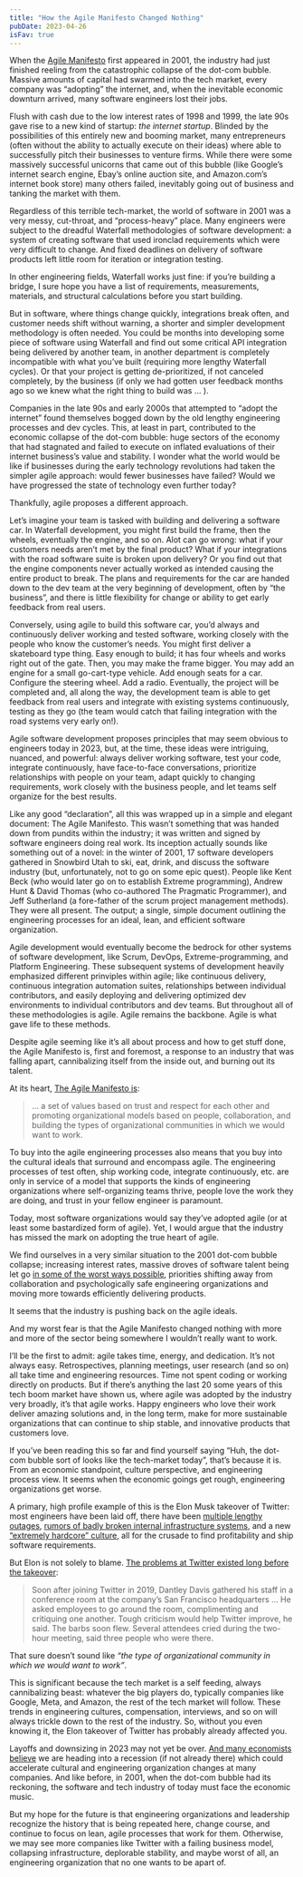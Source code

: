 ```yaml
---
title: "How the Agile Manifesto Changed Nothing"
pubDate: 2023-04-26
isFav: true
---
```


When the [Agile Manifesto](https://agilemanifesto.org/)
first appeared in 2001, the industry had just finished
reeling from the catastrophic collapse of the dot-com bubble. Massive amounts of
capital had swarmed into the tech market, every company was “adopting” the
internet, and, when the inevitable economic downturn arrived, many software
engineers lost their jobs. 

Flush with cash due to the low interest rates of 1998 and 1999, the late 90s
gave rise to a new kind of startup: _the internet startup_. Blinded by the
possibilities of this entirely new and booming market, many entrepreneurs (often
without the ability to actually execute on their ideas) where able to
successfully pitch their businesses to venture firms. While there were some
massively successful unicorns that came out of this bubble (like Google’s
internet search engine, Ebay’s online auction site, and Amazon.com’s internet
book store) many others failed, inevitably going out of business and tanking the
market with them.

Regardless of this terrible tech-market, the world of software in 2001 was a
very messy, cut-throat, and “process-heavy” place. Many engineers were subject
to the dreadful Waterfall methodologies of software development: a system of
creating software that used ironclad requirements which were very difficult to
change. And fixed deadlines on delivery of software products left little room
for iteration or integration testing. 

In other engineering fields, Waterfall works just fine: if you’re building a
bridge, I sure hope you have a list of requirements, measurements, materials,
and structural calculations before you start building.

But in software, where things change quickly, integrations break often, and
customer needs shift without warning, a shorter and simpler development
methodology is often needed. You could be months into developing some piece of
software using Waterfall and find out some critical API integration being
delivered by another team, in another department is completely incompatible with
what you’ve built (requiring more lengthy Waterfall cycles). Or that your
project is getting de-prioritized, if not canceled completely, by the business
(if only we had gotten user feedback months ago so we knew what the right thing
to build was … ).

Companies in the late 90s and early 2000s that attempted to “adopt the internet”
found themselves bogged down by the old lengthy engineering processes and dev
cycles. This, at least in part, contributed to the economic collapse of the
dot-com bubble: huge sectors of the economy that had stagnated and failed to
execute on inflated evaluations of their internet business’s value and
stability. I wonder what the world would be like if businesses during the early
technology revolutions had taken the simpler agile approach: would fewer
businesses have failed? Would we have progressed the state of technology even
further today?

Thankfully, agile proposes a different approach.

Let’s imagine your team is tasked with building and delivering a software car.
In Waterfall development, you might first build the frame, then the wheels,
eventually the engine, and so on. Alot can go wrong: what if your customers
needs aren’t met by the final product? What if your integrations with the road
software suite is broken upon delivery? Or you find out that the engine
components never actually worked as intended causing the entire product to
break. The plans and requirements for the car are handed down to the dev team at
the very beginning of development, often by “the business”, and there is little
flexibility for change or ability to get early feedback from real users.

Conversely, using agile to build this software car, you’d always and
continuously deliver working and tested software, working closely with the
people who know the customer’s needs. You might first deliver a skateboard type
thing. Easy enough to build; it has four wheels and works right out of the gate.
Then, you may make the frame bigger. You may add an engine for a small
go-cart-type vehicle. Add enough seats for a car. Configure the steering wheel.
Add a radio. Eventually, the project will be completed and, all along the way,
the development team is able to get feedback from real users and integrate with
existing systems continuously, testing as they go (the team would catch that
failing integration with the road systems very early on!).

Agile software development proposes principles that may seem obvious to
engineers today in 2023, but, at the time, these ideas were intriguing, nuanced,
and powerful: always deliver working software, test your code, integrate
continuously, have face-to-face conversations, prioritize relationships with
people on your team, adapt quickly to changing requirements, work closely with
the business people, and let teams self organize for the best results.

Like any good “declaration”, all this was wrapped up in a simple and elegant
document: The Agile Manifesto. This wasn’t something that was handed down from
pundits within the industry; it was written and signed by software engineers
doing real work. Its inception actually sounds like something out of a novel: in
the winter of 2001, 17 software developers gathered in Snowbird Utah to ski,
eat, drink, and discuss the software industry (but, unfortunately, not to go on
some epic quest). People like Kent Beck (who would later go on to establish
Extreme programming), Andrew Hunt & David Thomas (who co-authored The Pragmatic
Programmer), and Jeff Sutherland (a fore-father of the scrum project management
methods). They were all present. The output; a single, simple document outlining
the engineering processes for an ideal, lean, and efficient software
organization.

Agile development would eventually become the bedrock for other systems of
software development, like Scrum, DevOps, Extreme-programming, and Platform
Engineering. These subsequent systems of development heavily emphasized
different prinviples within agile; like continuous delivery, continuous
integration automation suites, relationships between individual contributors,
and easily deploying and delivering optimized dev environments to individual
contributors and dev teams. But throughout all of these methodologies is agile.
Agile remains the backbone. Agile is what gave life to these methods.

Despite agile seeming like it’s all about process and how to get stuff done, the
Agile Manifesto is, first and foremost, a response to an industry that was
falling apart, cannibalizing itself from the inside out, and burning out its
talent. 

At its heart, [The Agile Manifesto is](http://agilemanifesto.org/history.html):

> … a set of values based on trust and respect for each other and promoting
> organizational models based on people, collaboration, and building the types of
> organizational communities in which we would want to work.

To buy into the agile engineering processes also means that you buy into the
cultural ideals that surround and encompass agile. The engineering processes of
test often, ship working code, integrate continuously, etc. are only in service
of a model that supports the kinds of engineering organizations where
self-organizing teams thrive, people love the work they are doing, and trust in
your fellow engineer is paramount.

Today, most software organizations would say they’ve adopted agile (or at least
some bastardized form of agile). Yet, I would argue that the industry has missed
the mark on adopting the true heart of agile.

We find ourselves in a very similar situation to the 2001 dot-com bubble
collapse; increasing interest rates, massive droves of software talent being let
go [in some of the worst ways possible](https://www.businessinsider.com/google-employee-layoffs-engineer-locked-out-emails-termination-pichai-2023-1),
priorities shifting away from collaboration and psychologically safe engineering organizations and moving more
towards efficiently delivering products.

It seems that the industry is pushing back on the agile ideals.

And my worst fear is that the Agile Manifesto changed nothing with more and more
of the sector being somewhere I wouldn’t really want to work.

I’ll be the first to admit: agile takes time, energy, and dedication. It’s not
always easy. Retrospectives, planning meetings, user research (and so on) all
take time and engineering resources. Time not spent coding or working directly
on products. But if there’s anything the last 20 some years of this tech boom
market have shown us, where agile was adopted by the industry very broadly, it’s
that agile works. Happy engineers who love their work deliver amazing solutions
and, in the long term, make for more sustainable organizations that can continue
to ship stable, and innovative products that customers love.

If you’ve been reading this so far and find yourself saying “Huh, the dot-com
bubble sort of looks like the tech-market today”, that’s because it is. From an
economic standpoint, culture perspective, and engineering process view. It seems
when the economic goings get rough, engineering organizations get worse.

A primary, high profile example of this is the Elon Musk takeover of Twitter:
most engineers have been laid off, there have been
[multiple lengthy outages](https://www.theguardian.com/technology/2023/mar/08/spike-in-twitter-outages-since-musk-takeover-hint-at-more-systemic-problems),
[rumors of badly broken internal infrastructure systems](https://twitter.com/davidgerard/status/1634633886712954881),
and a new [“extremely hardcore” culture](https://www.theverge.com/23551060/elon-musk-twitter-takeover-layoffs-workplace-salute-emoji),
all for the crusade to find profitability and ship software requirements.

But Elon is not solely to blame.
[The problems at Twitter existed long before the takeover](https://www.nytimes.com/2021/08/16/technology/twitter-culture-change-conflict.html?searchResultPosition=1):

> Soon after joining Twitter in 2019, Dantley Davis gathered his staff in a
> conference room at the company’s San Francisco headquarters … He asked employees
> to go around the room, complimenting and critiquing one another. Tough criticism
> would help Twitter improve, he said. The barbs soon flew. Several attendees
> cried during the two-hour meeting, said three people who were there.

That sure doesn’t sound like _“the type of organizational community in which we
would want to work”_.

This is significant because the tech market is a self feeding, always
cannibalizing beast: whatever the big players do, typically companies like
Google, Meta, and Amazon, the rest of the tech market will follow. These trends
in engineering cultures, compensation, interviews, and so on will always trickle
down to the rest of the industry. So, without you even knowing it, the Elon
takeover of Twitter has probably already affected you.

Layoffs and downsizing in 2023 may not yet be over. [And many economists believe](https://www.nytimes.com/2023/04/07/business/economy-markets-recession-federal-reserve.html)
we are heading into a recession (if not already there) which could accelerate
cultural and engineering organization changes at many companies. And like
before, in 2001, when the dot-com bubble had its reckoning, the software and
tech industry of today must face the economic music.

But my hope for the future is that engineering organizations and leadership
recognize the history that is being repeated here, change course, and continue
to focus on lean, agile processes that work for them. Otherwise, we may see more
companies like Twitter with a failing business model, collapsing infrastructure,
deplorable stability, and maybe worst of all, an engineering organization that
no one wants to be apart of.
